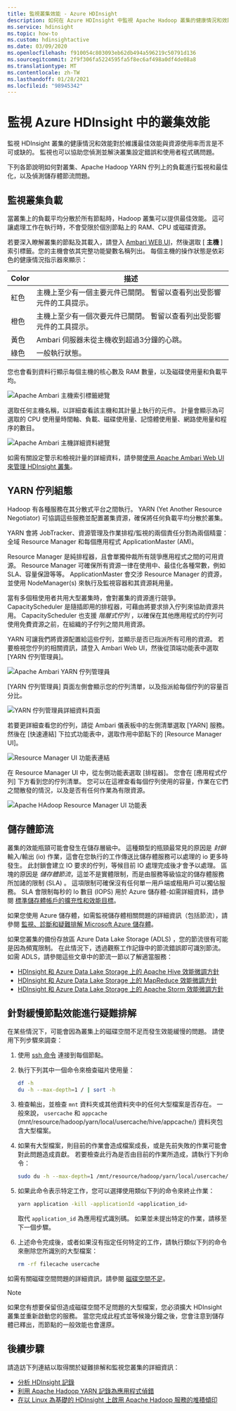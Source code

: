 ```yaml
---
title: 監視叢集效能 - Azure HDInsight
description: 如何在 Azure HDInsight 中監視 Apache Hadoop 叢集的健康情況和效能。
ms.service: hdinsight
ms.topic: how-to
ms.custom: hdinsightactive
ms.date: 03/09/2020
ms.openlocfilehash: f910054c803093eb62db494a596219c50791d136
ms.sourcegitcommit: 2f9f306fa5224595fa5f8ec6af498a0df4de08a8
ms.translationtype: MT
ms.contentlocale: zh-TW
ms.lasthandoff: 01/28/2021
ms.locfileid: "98945342"
---
```

# <a name="monitor-cluster-performance-in-azure-hdinsight"></a>監視 Azure HDInsight 中的叢集效能

監視 HDInsight 叢集的健康情況和效能對於維護最佳效能與資源使用率而言是不可或缺的。 監視也可以協助您偵測並解決叢集設定錯誤和使用者程式碼問題。

下列各節說明如何對叢集、Apache Hadoop YARN 佇列上的負載進行監視和最佳化，以及偵測儲存體節流問題。

## <a name="monitor-cluster-load"></a>監視叢集負載

當叢集上的負載平均分散於所有節點時，Hadoop 叢集可以提供最佳效能。 這可讓處理工作在執行時，不會受限於個別節點上的 RAM、CPU 或磁碟資源。

若要深入瞭解叢集的節點及其載入，請登入 [Ambari WEB UI](hdinsight-hadoop-manage-ambari.md)，然後選取 [ **主機** ] 索引標籤。您的主機會依其完整功能變數名稱列出。 每個主機的操作狀態是依彩色的健康情況指示器來顯示：

| Color | 描述 |
| --- | --- |
| 紅色 | 主機上至少有一個主要元件已關閉。 暫留以查看列出受影響元件的工具提示。 |
| 橙色 | 主機上至少有一個次要元件已關閉。 暫留以查看列出受影響元件的工具提示。 |
| 黃色 | Ambari 伺服器未從主機收到超過3分鐘的心跳。 |
| 綠色 | 一般執行狀態。 |

您也會看到資料行顯示每個主機的核心數及 RAM 數量，以及磁碟使用量和負載平均。

![Apache Ambari 主機索引標籤總覽](./media/hdinsight-key-scenarios-to-monitor/apache-ambari-hosts-tab.png)

選取任何主機名稱，以詳細查看該主機和其計量上執行的元件。 計量會顯示為可選取的 CPU 使用量時間軸、負載、磁碟使用量、記憶體使用量、網路使用量和程序的數目。

![Apache Ambari 主機詳細資料總覽](./media/hdinsight-key-scenarios-to-monitor/apache-ambari-host-details.png)

如需有關設定警示和檢視計量的詳細資料，請參閱[使用 Apache Ambari Web UI 來管理 HDInsight 叢集](hdinsight-hadoop-manage-ambari.md)。

## <a name="yarn-queue-configuration"></a>YARN 佇列組態

Hadoop 有各種服務在其分散式平台之間執行。 YARN (Yet Another Resource Negotiator) 可協調這些服務並配置叢集資源，確保將任何負載平均分散於叢集。

YARN 會將 JobTracker、資源管理及作業排程/監視的兩個責任分割為兩個精靈：全域 Resource Manager 和每個應用程式 ApplicationMaster (AM)。

Resource Manager 是純排程器，且會單獨仲裁所有競爭應用程式之間的可用資源。 Resource Manager 可確保所有資源一律在使用中、最佳化各種常數，例如 SLA、容量保證等等。 ApplicationMaster 會交涉 Resource Manager 的資源，並使用 NodeManager(s) 來執行及監視容器和其資源耗用量。

當有多個租使用者共用大型叢集時，會對叢集的資源進行競爭。 CapacityScheduler 是隨插即用的排程器，可藉由將要求排入佇列來協助資源共用。 CapacityScheduler 也支援 *階層式佇列* ，以確保在其他應用程式的佇列可使用免費資源之前，在組織的子佇列之間共用資源。

YARN 可讓我們將資源配置給這些佇列，並顯示是否已指派所有可用的資源。 若要檢視您佇列的相關資訊，請登入 Ambari Web UI，然後從頂端功能表中選取 [YARN 佇列管理員]。

![Apache Ambari YARN 佇列管理員](./media/hdinsight-key-scenarios-to-monitor/apache-yarn-queue-manager.png)

[YARN 佇列管理員] 頁面左側會顯示您的佇列清單，以及指派給每個佇列的容量百分比。

![YARN 佇列管理員詳細資料頁面](./media/hdinsight-key-scenarios-to-monitor/yarn-queue-manager-details.png)

若要更詳細查看您的佇列，請從 Ambari 儀表板中的左側清單選取 [YARN] 服務。 然後在 [快速連結] 下拉式功能表中，選取作用中節點下的 [Resource Manager UI]。

![Resource Manager UI 功能表連結](./media/hdinsight-key-scenarios-to-monitor/resource-manager-ui-menu-link.png)

在 Resource Manager UI 中，從左側功能表選取 [排程器]。 您會在 [應用程式佇列] 下方看到您的佇列清單。 您可以在這裡查看每個佇列使用的容量，作業在它們之間散發的情況，以及是否有任何作業為有限資源。

![Apache HAdoop Resource Manager UI 功能表](./media/hdinsight-key-scenarios-to-monitor/resource-manager-ui-menu.png)

## <a name="storage-throttling"></a>儲存體節流

叢集的效能瓶頸可能會發生在儲存層級中。 這種類型的瓶頸最常見的原因是 *封鎖* 輸入/輸出 (io) 作業，這會在您執行的工作傳送比儲存體服務可以處理的 io 更多時發生。 此封鎖會建立 IO 要求的佇列，等候目前 IO 處理完成後才會予以處理。 區塊的原因是 *儲存體節流*，這並不是實體限制，而是由服務等級協定的儲存體服務所加諸的限制 (SLA) 。 這項限制可確保沒有任何單一用戶端或租用戶可以獨佔服務。 SLA 會限制每秒的 Io 數目 (IOPS) 用於 Azure 儲存體-如需詳細資料，請參閱 [標準儲存體帳戶的擴充性和效能目標](../storage/common/scalability-targets-standard-account.md)。

如果您使用 Azure 儲存體，如需監視儲存體相關問題的詳細資訊（包括節流），請參閱 [監視、診斷和疑難排解 Microsoft Azure 儲存體](../storage/common/storage-monitoring-diagnosing-troubleshooting.md)。

如果您叢集的備份存放區 Azure Data Lake Storage (ADLS) ，您的節流很有可能是因為頻寬限制。 在此情況下，透過觀察工作記錄中的節流錯誤即可識別節流。 如需 ADLS，請參閱這些文章中的節流一節以了解適當服務：

* [HDInsight 和 Azure Data Lake Storage 上的 Apache Hive 效能微調方針](../data-lake-store/data-lake-store-performance-tuning-hive.md)
* [HDInsight 和 Azure Data Lake Storage 上的 MapReduce 效能微調方針](../data-lake-store/data-lake-store-performance-tuning-mapreduce.md)
* [HDInsight 和 Azure Data Lake Storage 上的 Apache Storm 效能微調方針](../data-lake-store/data-lake-store-performance-tuning-storm.md)

## <a name="troubleshoot-sluggish-node-performance"></a>針對緩慢節點效能進行疑難排解

在某些情況下，可能會因為叢集上的磁碟空間不足而發生效能緩慢的問題。 請使用下列步驟來調查：

1. 使用 [ssh 命令](./hdinsight-hadoop-linux-use-ssh-unix.md) 連接到每個節點。

1. 執行下列其中一個命令來檢查磁片使用量：

    ```bash
    df -h
    du -h --max-depth=1 / | sort -h
    ```

1. 檢查輸出，並檢查 `mnt` 資料夾或其他資料夾中的任何大型檔案是否存在。 一般來說， `usercache` 和 `appcache` (mnt/resource/hadoop/yarn/local/usercache/hive/appcache/) 資料夾包含大型檔案。

1. 如果有大型檔案，則目前的作業會造成檔案成長，或是先前失敗的作業可能會對此問題造成貢獻。 若要檢查此行為是否由目前的作業所造成，請執行下列命令：

    ```bash
    sudo du -h --max-depth=1 /mnt/resource/hadoop/yarn/local/usercache/hive/appcache/
    ```

1. 如果此命令表示特定工作，您可以選擇使用類似下列的命令來終止作業：

    ```bash
    yarn application -kill -applicationId <application_id>
    ```

    取代 `application_id` 為應用程式識別碼。 如果並未提出特定的作業，請移至下一個步驟。

1. 上述命令完成後，或者如果沒有指定任何特定的工作，請執行類似下列的命令來刪除您所識別的大型檔案：

    ```bash
    rm -rf filecache usercache
    ```

如需有關磁碟空間問題的詳細資訊，請參閱 [磁碟空間不足](./hadoop/hdinsight-troubleshoot-out-disk-space.md)。

> [!NOTE]  
> 如果您有想要保留但造成磁碟空間不足問題的大型檔案，您必須擴大 HDInsight 叢集並重新啟動您的服務。 當您完成此程式並等候幾分鐘之後，您會注意到儲存體已釋出，而節點的一般效能也會還原。

## <a name="next-steps"></a>後續步驟

請造訪下列連結以取得關於疑難排解和監視您叢集的詳細資訊：

* [分析 HDInsight 記錄](./hdinsight-troubleshoot-guide.md)
* [利用 Apache Hadoop YARN 記錄為應用程式偵錯](hdinsight-hadoop-access-yarn-app-logs-linux.md)
* [在以 Linux 為基礎的 HDInsight 上啟用 Apache Hadoop 服務的堆積傾印](hdinsight-hadoop-collect-debug-heap-dump-linux.md)